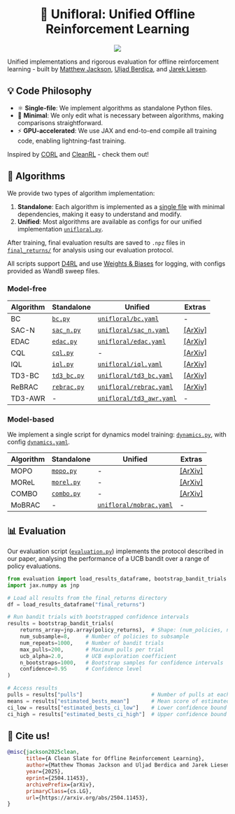 <h1 align="center">🌹 Unifloral: Unified Offline Reinforcement Learning</h1>

<p align="center">
    <a href= "https://arxiv.org/abs/2504.11453">
        <img src="https://img.shields.io/badge/arXiv-2504.11453-b31b1b.svg" /></a>
</p>

Unified implementations and rigorous evaluation for offline reinforcement learning - built by [Matthew Jackson](https://github.com/EmptyJackson), [Uljad Berdica](https://github.com/uljad), and [Jarek Liesen](https://github.com/keraJLi).

## 💡 Code Philosophy

- ⚛️ **Single-file**: We implement algorithms as standalone Python files.
- 🤏 **Minimal**: We only edit what is necessary between algorithms, making comparisons straightforward.
- ⚡️ **GPU-accelerated**: We use JAX and end-to-end compile all training code, enabling lightning-fast training.

Inspired by [CORL](https://github.com/tinkoff-ai/CORL) and [CleanRL](https://github.com/vwxyzjn/cleanrl) - check them out!

## 🤖 Algorithms

We provide two types of algorithm implementation:

1. **Standalone**: Each algorithm is implemented as a [single file](algorithms) with minimal dependencies, making it easy to understand and modify.
2. **Unified**: Most algorithms are available as configs for our unified implementation [`unifloral.py`](algorithms/unifloral.py).

After training, final evaluation results are saved to `.npz` files in [`final_returns/`](final_returns) for analysis using our evaluation protocol.

All scripts support [D4RL](https://github.com/Farama-Foundation/D4RL) and use [Weights & Biases](https://wandb.ai) for logging, with configs provided as WandB sweep files.

### Model-free

| Algorithm | Standalone | Unified | Extras |
| --- | --- | --- | --- |
| BC | [`bc.py`](algorithms/bc.py) | [`unifloral/bc.yaml`](configs/unifloral/bc.yaml) | - |
| SAC-N | [`sac_n.py`](algorithms/sac_n.py) | [`unifloral/sac_n.yaml`](configs/unifloral/sac_n.yaml) | [[ArXiv]](https://arxiv.org/pdf/2110.01548) |
| EDAC | [`edac.py`](algorithms/edac.py) | [`unifloral/edac.yaml`](configs/unifloral/edac.yaml) | [[ArXiv]](https://arxiv.org/pdf/2110.01548) |
| CQL | [`cql.py`](algorithms/cql.py) | - | [[ArXiv]](https://arxiv.org/abs/2006.04779) |
| IQL | [`iql.py`](algorithms/iql.py) | [`unifloral/iql.yaml`](configs/unifloral/iql.yaml) | [[ArXiv]](https://arxiv.org/abs/2110.06169) |
| TD3-BC | [`td3_bc.py`](algorithms/td3_bc.py) | [`unifloral/td3_bc.yaml`](configs/unifloral/td3_bc.yaml) | [[ArXiv]](https://arxiv.org/abs/2106.06860) |
| ReBRAC | [`rebrac.py`](algorithms/rebrac.py) | [`unifloral/rebrac.yaml`](configs/unifloral/rebrac.yaml) | [[ArXiv]](https://arxiv.org/abs/2305.09836) |
| TD3-AWR | - | [`unifloral/td3_awr.yaml`](configs/unifloral/td3_awr.yaml) | - |

### Model-based

We implement a single script for dynamics model training: [`dynamics.py`](algorithms/dynamics.py), with config [`dynamics.yaml`](configs/dynamics.yaml).

| Algorithm | Standalone | Unified | Extras |
| --- | --- | --- | --- |
| MOPO | [`mopo.py`](algorithms/mopo.py) | - | [[ArXiv]](https://arxiv.org/abs/2005.13239) |
| MOReL | [`morel.py`](algorithms/morel.py) | - | [[ArXiv]](https://arxiv.org/abs/2005.05951) |
| COMBO | [`combo.py`](algorithms/combo.py) | - | [[ArXiv]](https://arxiv.org/abs/2102.08363) |
| MoBRAC | - | [`unifloral/mobrac.yaml`](configs/unifloral/mobrac.yaml) | - |

## 📊 Evaluation

Our evaluation script ([`evaluation.py`](evaluation.py)) implements the protocol described in our paper, analysing the performance of a UCB bandit over a range of policy evaluations.

```python
from evaluation import load_results_dataframe, bootstrap_bandit_trials
import jax.numpy as jnp

# Load all results from the final_returns directory
df = load_results_dataframe("final_returns")

# Run bandit trials with bootstrapped confidence intervals
results = bootstrap_bandit_trials(
    returns_array=jnp.array(policy_returns),  # Shape: (num_policies, num_rollouts)
    num_subsample=8,     # Number of policies to subsample
    num_repeats=1000,    # Number of bandit trials
    max_pulls=200,       # Maximum pulls per trial
    ucb_alpha=2.0,       # UCB exploration coefficient
    n_bootstraps=1000,   # Bootstrap samples for confidence intervals
    confidence=0.95      # Confidence level
)

# Access results
pulls = results["pulls"]                      # Number of pulls at each step
means = results["estimated_bests_mean"]       # Mean score of estimated best policy
ci_low = results["estimated_bests_ci_low"]    # Lower confidence bound
ci_high = results["estimated_bests_ci_high"]  # Upper confidence bound
```

## 📝 Cite us!
```bibtex
@misc{jackson2025clean,
      title={A Clean Slate for Offline Reinforcement Learning},
      author={Matthew Thomas Jackson and Uljad Berdica and Jarek Liesen and Shimon Whiteson and Jakob Nicolaus Foerster},
      year={2025},
      eprint={2504.11453},
      archivePrefix={arXiv},
      primaryClass={cs.LG},
      url={https://arxiv.org/abs/2504.11453},
}
```
